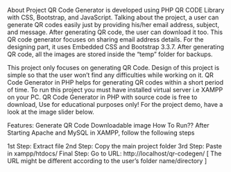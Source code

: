 About Project
QR Code Generator is developed using PHP QR CODE Library with CSS, Bootstrap, and JavaScript. Talking about the project, a user can generate QR codes easily just by providing his/her email address, subject, and message. After generating QR code, the user can download it too. This QR code generator focuses on sharing email address details. For the designing part, it uses Embedded CSS and Bootstrap 3.3.7. After generating QR code, all the images are stored inside the “temp” folder for backups.

This project only focuses on generating QR Code. Design of this project is simple so that the user won’t find any difficulties while working on it. QR Code Generator in PHP helps for generating QR codes within a short period of time. To run this project you must have installed virtual server i.e XAMPP on your PC. QR Code Generator in PHP with source code is free to download, Use for educational purposes only! For the project demo, have a look at the image slider below.


Features:
Generate QR Code
Downloadable image
How To Run??
After Starting Apache and MySQL in XAMPP, follow the following steps

1st Step: Extract file
2nd Step: Copy the main project folder
3rd Step: Paste in xampp/htdocs/
Final Step: Go to URL: http://localhost/qr-codegen/
[ The URL might be different according to the user’s folder name/directory ]
